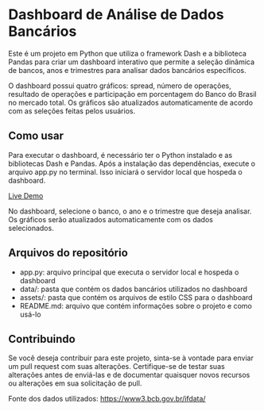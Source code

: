 # Dashboard de Análise de Dados Bancários
Este é um projeto em Python que utiliza o framework Dash e a biblioteca Pandas para criar um dashboard interativo que permite a seleção dinâmica de bancos, anos e trimestres para analisar dados bancários específicos.

O dashboard possui quatro gráficos: spread, número de operações, resultado de operações e participação em porcentagem do Banco do Brasil no mercado total. Os gráficos são atualizados automaticamente de acordo com as seleções feitas pelos usuários.

## Como usar
Para executar o dashboard, é necessário ter o Python instalado e as bibliotecas Dash e Pandas. Após a instalação das dependências, execute o arquivo app.py no terminal. Isso iniciará o servidor local que hospeda o dashboard.

[Live Demo](https://raw.githack.com/bellussi1/spread-dashboard/master/app.py)

No dashboard, selecione o banco, o ano e o trimestre que deseja analisar. Os gráficos serão atualizados automaticamente com os dados selecionados.

## Arquivos do repositório
- app.py: arquivo principal que executa o servidor local e hospeda o dashboard
- data/: pasta que contém os dados bancários utilizados no dashboard
- assets/: pasta que contém os arquivos de estilo CSS  para o dashboard
- README.md: arquivo que contém informações sobre o projeto e como usá-lo

## Contribuindo
Se você deseja contribuir para este projeto, sinta-se à vontade para enviar um pull request com suas alterações. Certifique-se de testar suas alterações antes de enviá-las e de documentar quaisquer novos recursos ou alterações em sua solicitação de pull.

Fonte dos dados utilizados: https://www3.bcb.gov.br/ifdata/
